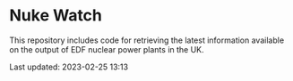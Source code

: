 # Nuke Watch

This repository includes code for retrieving the latest information available on the output of EDF nuclear power plants in the UK.

Last updated: 2023-02-25 13:13